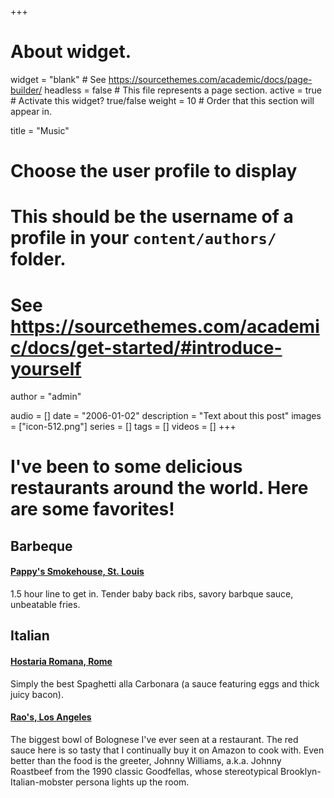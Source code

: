+++
# About widget.
widget = "blank"  # See https://sourcethemes.com/academic/docs/page-builder/
headless = false  # This file represents a page section.
active = true  # Activate this widget? true/false
weight = 10  # Order that this section will appear in.

title = "Music"

# Choose the user profile to display
# This should be the username of a profile in your `content/authors/` folder.
# See https://sourcethemes.com/academic/docs/get-started/#introduce-yourself
author = "admin"

audio = []
date = "2006-01-02"
description = "Text about this post"
images = ["icon-512.png"]
series = []
tags = []
videos = []
+++

# I've been to some delicious restaurants around the world. Here are some favorites!

## **Barbeque**

#### [Pappy's Smokehouse, St. Louis](https://www.pappyssmokehouse.com)

1.5 hour line to get in. Tender baby back ribs, savory barbque sauce, unbeatable fries.

## **Italian**

#### [Hostaria Romana, Rome](http://www.hostariaromana.it)

Simply the best Spaghetti alla Carbonara (a sauce featuring eggs and thick juicy bacon).

#### [Rao's, Los Angeles](http://www.raosrestaurants.com/our_story.html)

The biggest bowl of Bolognese I've ever seen at a restaurant. The red sauce here is so tasty that I continually buy it on Amazon to cook with. Even better than the food is the greeter, Johnny Williams, a.k.a. Johnny Roastbeef from the 1990 classic Goodfellas, whose stereotypical Brooklyn-Italian-mobster persona lights up the room.


